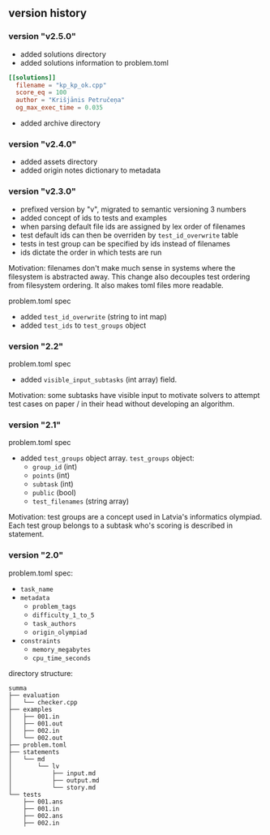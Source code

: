 ## version history

### version "v2.5.0"

- added solutions directory
- added solutions information to problem.toml

```toml
[[solutions]]
  filename = "kp_kp_ok.cpp"
  score_eq = 100
  author = "Krišjānis Petručeņa"
  og_max_exec_time = 0.035
```

- added archive directory

### version "v2.4.0"

- added assets directory
- added origin notes dictionary to metadata

### version "v2.3.0"

- prefixed version by "v", migrated to semantic versioning 3 numbers
- added concept of ids to tests and examples
- when parsing default file ids are assigned by lex order of filenames
- test default ids can then be overriden by `test_id_overwrite` table
- tests in test group can be specified by ids instead of filenames
- ids dictate the order in which tests are run

Motivation: filenames don't make much sense in systems where the filesystem
is abstracted away. This change also decouples test ordering from
filesystem ordering. It also makes toml files more readable.

problem.toml spec
- added `test_id_overwrite` (string to int map)
- added `test_ids` to `test_groups` object

### version "2.2"

problem.toml spec
- added `visible_input_subtasks` (int array) field.

Motivation: some subtasks have visible input to motivate solvers to attempt
test cases on paper / in their head without developing an algorithm.

### version "2.1"

problem.toml spec
- added `test_groups` object array. `test_groups` object:  
    - `group_id` (int)
    - `points` (int)
    - `subtask` (int)
    - `public` (bool)
    - `test_filenames` (string array) 

Motivation: test groups are a concept used in Latvia's informatics olympiad.
Each test group belongs to a subtask who's scoring is described in statement.

### version "2.0"

problem.toml spec:
- `task_name`
- `metadata`
    - `problem_tags`
    - `difficulty_1_to_5`
    - `task_authors`
    - `origin_olympiad`
- `constraints`
    - `memory_megabytes`
    - `cpu_time_seconds`

directory structure:
```
summa
├── evaluation
│   └── checker.cpp
├── examples
│   ├── 001.in
│   ├── 001.out
│   ├── 002.in
│   └── 002.out
├── problem.toml
├── statements
│   └── md
│       └── lv
│           ├── input.md
│           ├── output.md
│           └── story.md
└── tests
    ├── 001.ans
    ├── 001.in
    ├── 002.ans
    ├── 002.in
```